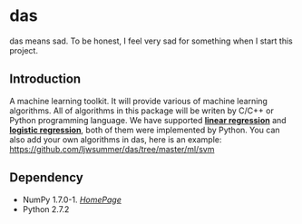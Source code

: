# das
das means sad. To be honest, I feel very sad for something when I start this project.

## Introduction
A machine learning toolkit. 
It will provide various of machine learning algorithms. All of algorithms in this package will be writen by C/C++ or Python programming language. We have supported [**linear regression**](https://github.com/ljwsummer/das/blob/master/ml/linear_model_py/linear_regression.py) and [**logistic regression**](https://github.com/ljwsummer/das/blob/master/ml/linear_model_py/logistic_regression.py), both of them were implemented by Python. You can also add your own algorithms in das, here is an example: https://github.com/ljwsummer/das/tree/master/ml/svm

## Dependency
* NumPy 1.7.0-1. [*HomePage*](https://github.com/numpy/numpy)
* Python 2.7.2


